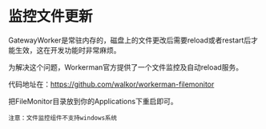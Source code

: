 # 监控文件更新

GatewayWorker是常驻内存的，磁盘上的文件更改后需要reload或者restart后才能生效，这在开发功能时非常麻烦。

为解决这个问题，Workerman官方提供了一个文件监控及自动reload服务。

代码地址在：https://github.com/walkor/workerman-filemonitor

把FileMonitor目录放到你的Applications下重启即可。

```注意：文件监控组件不支持windows系统```
